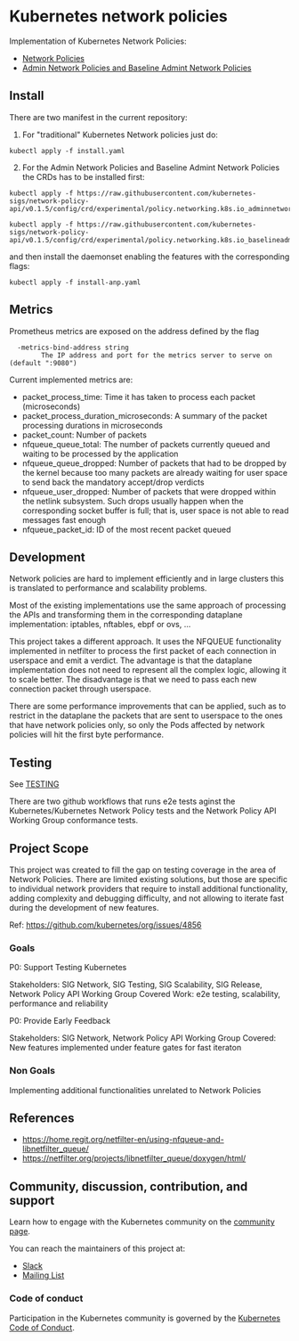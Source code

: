 # Kubernetes network policies

Implementation of Kubernetes Network Policies:
- [Network Policies](https://kubernetes.io/docs/concepts/services-networking/network-policies/)
- [Admin Network Policies and Baseline Admint Network Policies](https://network-policy-api.sigs.k8s.io/)

## Install

There are two manifest in the current repository:

1. For "traditional" Kubernetes Network policies just do:

```
kubectl apply -f install.yaml
```

2. For the Admin Network Policies and Baseline Admint Network Policies the CRDs has to be installed first:
```
kubectl apply -f https://raw.githubusercontent.com/kubernetes-sigs/network-policy-api/v0.1.5/config/crd/experimental/policy.networking.k8s.io_adminnetworkpolicies.yaml

kubectl apply -f https://raw.githubusercontent.com/kubernetes-sigs/network-policy-api/v0.1.5/config/crd/experimental/policy.networking.k8s.io_baselineadminnetworkpolicies.yaml
```

and then install the daemonset enabling the features with the corresponding flags:

```
kubectl apply -f install-anp.yaml
```

## Metrics

Prometheus metrics are exposed on the address defined by the flag

```
  -metrics-bind-address string
        The IP address and port for the metrics server to serve on (default ":9080")
```

Current implemented metrics are:

* packet_process_time: Time it has taken to process each packet (microseconds)
* packet_process_duration_microseconds: A summary of the packet processing durations in microseconds
* packet_count: Number of packets
* nfqueue_queue_total: The number of packets currently queued and waiting to be processed by the application
* nfqueue_queue_dropped: Number of packets that had to be dropped by the kernel because too many packets are already waiting for user space to send back the mandatory accept/drop verdicts
* nfqueue_user_dropped: Number of packets that were dropped within the netlink subsystem. Such drops usually happen when the corresponding socket buffer is full; that is, user space is not able to read messages fast enough
* nfqueue_packet_id: ID of the most recent packet queued

## Development

Network policies are hard to implement efficiently and in large clusters this is translated to performance and scalability problems.

Most of the existing implementations use the same approach of processing the APIs and transforming them in the corresponding dataplane implementation: iptables, nftables, ebpf or ovs, ...

This project takes a different approach. It uses the NFQUEUE functionality implemented in netfilter to process the first packet of each connection in userspace and emit a verdict. The advantage is that the dataplane implementation does not need to represent all the complex logic, allowing it to scale better. The disadvantage is that we need to pass each new connection packet through userspace.

There are some performance improvements that can be applied, such as to restrict in the dataplane the packets that are sent to userspace to the ones that have network policies only, so only
the Pods affected by network policies will hit the first byte performance.

## Testing

See [TESTING](docs/testing/README.md) 

There are two github workflows that runs e2e tests aginst the Kubernetes/Kubernetes Network Policy tests and the Network Policy API Working Group conformance tests.

## Project Scope

This project was created to fill the gap on testing coverage in the area of Network Policies.
There are limited existing solutions, but those are specific to individual network providers that require to install additional functionality, adding complexity and debugging difficulty, and not allowing to iterate fast during the development of new features.

Ref: https://github.com/kubernetes/org/issues/4856

### Goals

P0: Support Testing Kubernetes

Stakeholders: SIG Network, SIG Testing, SIG Scalability, SIG Release, Network Policy API Working Group
Covered Work: e2e testing, scalability, performance and reliability

P0: Provide Early Feedback

Stakeholders: SIG Network, Network Policy API Working Group
Covered: New features implemented under feature gates for fast iteraton

### Non Goals

Implementing additional functionalities unrelated to Network Policies

## References

* https://home.regit.org/netfilter-en/using-nfqueue-and-libnetfilter_queue/
* https://netfilter.org/projects/libnetfilter_queue/doxygen/html/


## Community, discussion, contribution, and support

Learn how to engage with the Kubernetes community on the [community page](http://kubernetes.io/community/).

You can reach the maintainers of this project at:

- [Slack](https://kubernetes.slack.com/messages/sig-network)
- [Mailing List](https://groups.google.com/g/kubernetes-sig-network)

### Code of conduct

Participation in the Kubernetes community is governed by the [Kubernetes Code of Conduct](code-of-conduct.md).

[owners]: https://git.k8s.io/community/contributors/guide/owners.md
[Creative Commons 4.0]: https://git.k8s.io/website/LICENSE
